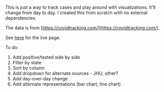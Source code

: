This is just a way to track cases and play around with visualizations. It'll change from day to day. I created this from scratch with no external dependencies.

The data is from [https://covidtracking.com/](https://covidtracking.com/).

See [here](https://booth23.github.io/Covid19-Tracker/) for the live page.

To do:
1. Add positive/tested side by side
2. Filter by state
3. Sort by column
4. Add dropdown for alternate sources - JHU, other?
5. Add day-over-day change
6. Add alternate representations (bar chart, line chart)